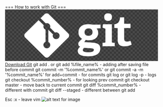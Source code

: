 === How to work with Git ===
![git_logo](logo.png)
[Download Git](https://git-scm.com/downloads "Click here")
git add . or git add %file_name% - adding after saving file before commit
git commit -m '%commit_name%' or git commit -a -m '%commit_name%' for add+commit - for commits
git log or git log -p - logs
git checkout %commit_number% - for looking prev commit
git checkout master - move back to current commit
git diff %commit_number% - different with commit
git diff --staged - different between git add

Esc :x - leave vim
![alt text for image](%pic_path%)